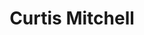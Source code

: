 ---
name: Curtis Mitchell
title: Curtis Mitchell
permalink: /team/curtis-mitchell/
image_id: attlVfSWFOzhOwYsK
image_path: /assets/img/import/bio/curtis-mitchell/curtis-mitchell.jpg
job_title: Emerging Technology Fellow - 2023 Cohort
blurb: <p>Curtis Mitchell (he/him) is excited to be an Emerging Technology Fellow on the xD team. His career has gone through several transitions, including being a data analyst at an energy consulting firm before working at several data analysis and machine learning startups as a software engineer, as well as contributing to various privacy-enhancing technology and machine learning open-source projects. Before joining xD, he worked at NASA’s Ames Research Center on a research platform to integrate drones and air taxis into the air traffic control system. When he&#39;s not behind a keyboard, Curtis enjoys learning foreign languages, recreating his favorite foods from his upbringing in Texas, and exploring the outdoors of Northern California.</p>

---